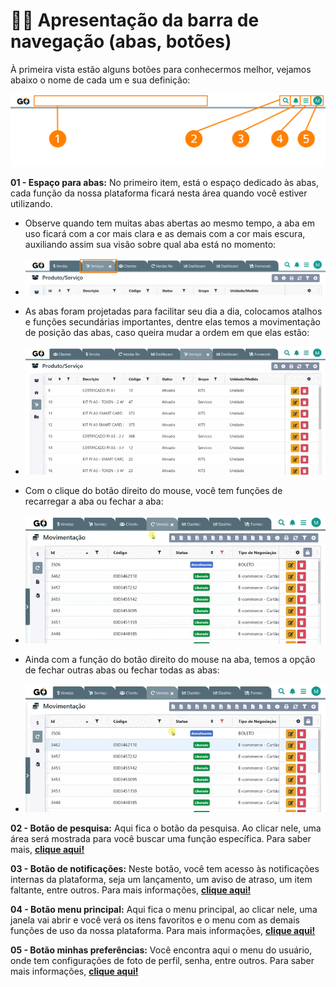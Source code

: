 #  🧑‍🏫 Apresentação da barra de navegação (abas, botões)

À primeira vista estão alguns botões para conhecermos melhor, vejamos abaixo o nome de cada um e sua definição:

![](/erp-v2/assets/tela_abas_botoes_inicio.png)

**01 - Espaço para abas:** No primeiro item, está o espaço dedicado às abas, cada função da nossa plataforma ficará nesta área quando você estiver utilizando.

- Observe quando tem muitas abas abertas ao mesmo tempo, a aba em uso ficará com a cor mais clara e as demais com a cor mais escura, auxiliando assim sua visão sobre qual aba está no momento:

- ![](/erp-v2/assets/tela_abas_funcao.png)

- As abas foram projetadas para facilitar seu dia a dia, colocamos atalhos e funções secundárias importantes, dentre elas temos a movimentação de posição das abas, caso queira mudar a ordem em que elas estão:

- ![](/erp-v2/assets/tela_abas_funcao1.gif)

- Com o clique do botão direito do mouse, você tem funções de recarregar a aba ou fechar a aba:

- ![](/erp-v2/assets/tela_abas_funcao2.gif)

- Ainda com a função do botão direito do mouse na aba, temos a opção de fechar outras abas ou fechar todas as abas:

- ![](/erp-v2/assets/tela_abas_funcao3.gif)

**02 - Botão de pesquisa:** Aqui fica o botão da pesquisa. Ao clicar nele, uma área será mostrada para você buscar uma função específica. Para saber mais, **[clique aqui!](/erp-v2/primeiro_acesso/barra_pesquisa.md)**

**03 - Botão de notificações:** Neste botão, você tem acesso às notificações internas da plataforma, seja um lançamento, um aviso de atraso, um item faltante, entre outros. Para mais informações, **[clique aqui!](/erp-v2/primeiro_acesso/notificacao_interna.md)**

**04 - Botão menu principal:** Aqui fica o menu principal, ao clicar nele, uma janela vai abrir e você verá os itens favoritos e o menu com as demais funções de uso da nossa plataforma. Para mais informações, **[clique aqui!](/erp-v2/primeiro_acesso/menu_principal.md)**

**05 - Botão minhas preferências:** Você encontra aqui o menu do usuário, onde tem configurações de foto de perfil, senha, entre outros. Para saber mais informações, **[clique aqui!](/erp-v2/minhas_preferencias/README.md)**